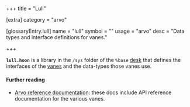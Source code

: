 +++
title = "Lull"

[extra]
category = "arvo"

[glossaryEntry.lull]
name = "lull"
symbol = ""
usage = "arvo"
desc = "Data types and interface definitions for vanes."

+++

**`lull.hoon`** is a library in the `/sys` folder of the `%base`
[desk](/glossary/desk) that defines the interfaces of the
[vanes](/glossary/vane) and the data-types those vanes use.

#### Further reading

- [Arvo reference documentation](/system/kernel): these docs include
  API reference documentation for the various vanes.

